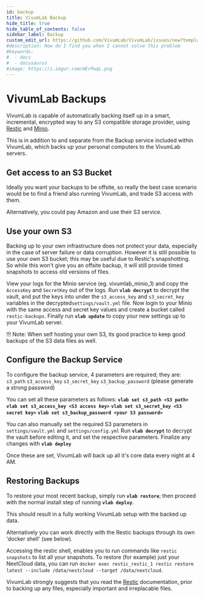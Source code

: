 ```yaml
---
id: backup
title: VivumLab Backup
hide_title: true
hide_table_of_contents: false
sidebar_label: Backup
custom_edit_url: https://github.com/VivumLab/VivumLab/issues/new?template=documentation.md
#description: How do I find you when I cannot solve this problem
#keywords:
#  - docs
#  - docusaurus
#image: https://i.imgur.com/mErPwqL.png
---
```


# VivumLab Backups

VivumLab is capable of automatically backing itself up in a smart, incremental, encrypted way to any S3 compatible storage provider, using [Restic](https://restic.net/) and [Minio](https://minio.io/).

This is in addition to and separate from the Backup service included within VivumLab, which backs up your personal computers to the VivumLab servers.

## Get access to an S3 Bucket

Ideally you want your backups to be offsite, so really the best case scenario would be to find a friend also running VivumLab, and trade S3 access with them.

Alternatively, you could pay Amazon and use their S3 service.

## Use your own S3

Backing up to your own infrastructure does not protect your data, especially in the case of server failure or data corruption. However it is still possible to use your own S3 bucket; this may be useful due to Restic's snapshotting. So while this won't give you an offsite backup, it will still provide timed snapshots to access old versions of files.

View your logs for the Minio service (eg. vivumlab_minio_1) and copy the `AccessKey` and `SecretKey` out of the logs.
Run **`vlab decrypt`** to decrypt the vault, and put the keys into under the `s3_access_key` and `s3_secret_key` variables in the decrypted`settings/vault.yml` file.
Now login to your Minio with the same access and secret key values and create a bucket called `restic-backups`.
Finally run **`vlab update`** to copy your new settings up to your VivumLab server.

!!! Note: When self hosting your own S3, its good practice to keep good backups of the S3 data files as well.

## Configure the Backup Service

To configure the backup service, 4 parameters are required; they are:
`s3_path`
`s3_access_key`
`s3_secret_key`
`s3_backup_password` (please generate a strong password)

You can set all these parameters as follows:
**`vlab set s3_path <S3 path>`**
**`vlab set s3_access_key <S3 access key>`**
**`vlab set s3_secret_key <S3 secret key>`**
**`vlab set s3_backup_password <your S3 password>`**

You can also manually set the required S3 parameters in `settings/vault.yml` and `settings/config.yml`
Run **`vlab decrypt`** to decrypt the vault before editing it, and set the respective parameters. Finalize any changes with **`vlab deploy`**

Once these are set, VivumLab will back up all it's core data every night at 4 AM.

## Restoring Backups

To restore your most recent backup, simply run **`vlab restore`**; then proceed with the normal install step of running **`vlab deploy`**.

This should result in a fully working VivumLab setup with the backed up data.

Alternatively you can work directly with the Restic backups through its own 'docker shell' (see below).

Accessing the restic shell, enables you to run commands like `restic snapshots` to list all your snapshots.
To restore (for example) just your NextCloud data, you can run `docker exec restic_restic_1 restic restore latest --include /data/nextcloud --target /data/nextcloud`.

VivumLab strongly suggests that you read the [Restic](https://restic.readthedocs.io/en/latest/) documentation, prior to backing up any files, especially important and irreplacable files.
